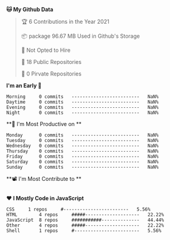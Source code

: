 <!--START_SECTION:waka-->
**🐱 My Github Data**
> 🏆 6 Contributions in the Year 2021
 >
> 📦 package 96.67 MB Used in Github's Storage
 >
> 🚫 Not Opted to Hire
 >
> 🚪 18 Public Repositories
 >
> 🔑 0 Pirvate Repositories
 >

**I'm an Early 🐤** 
```text
Morning		0 commits	-------------------------	NaN%
Daytime		0 commits	-------------------------	NaN%
Evening		0 commits	-------------------------	NaN%
Night		0 commits	-------------------------	NaN%
```

**📅 I'm Most Productive on **
```text
Monday		0 commits	-------------------------	NaN%
Tuesday		0 commits	-------------------------	NaN%
Wednesday	0 commits	-------------------------	NaN%
Thursday	0 commits	-------------------------	NaN%
Friday		0 commits	-------------------------	NaN%
Saturday	0 commits	-------------------------	NaN%
Sunday		0 commits	-------------------------	NaN%
```

**📽 I'm Most Contribute to **
```text
```


**❤ I Mostly Code in JavaScript**

```text
CSS		1 repos		#------------------------	5.56%
HTML		4 repos		#####--------------------	22.22%
JavaScript	8 repos		###########--------------	44.44%
Other		4 repos		#####--------------------	22.22%
Shell		1 repos		#------------------------	5.56%
```

<!--END_SECTION:waka-->

